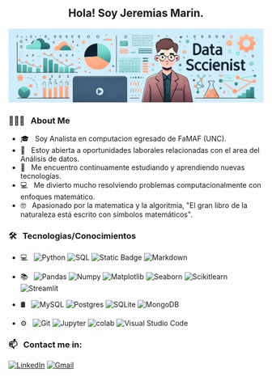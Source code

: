 <div align="center">
  <h2>Hola! Soy Jeremias Marin.</h2>  
</div>

![banner](./BANNER_DS.png)




<h3> 👨🏻‍💻 &nbsp; About Me</h3>

- 🎓 &nbsp; Soy Analista en computacion egresado de FaMAF (UNC).
- 💼 &nbsp; Estoy abierta a oportunidades laborales relacionadas con el area del Análisis de datos.
- 🌱 &nbsp; Me encuentro continuamente estudiando y aprendiendo nuevas tecnologías.
- 💻 &nbsp; Me divierto mucho resolviendo problemas computacionalmente con enfoques matemático.
- 🤓 &nbsp; Apasionado por la matematica y la algoritmia, "El gran libro de la naturaleza está escrito con símbolos matemáticos".

<h3> 🛠 &nbsp; Tecnologias/Conocimientos</h3>

- 💻 &nbsp;
  ![Python](https://img.shields.io/badge/-Python-333333?style=flat&logo=python)
  ![SQL](https://img.shields.io/badge/-SQL-333333?style=flat&logo=sql)
 ![Static Badge](https://img.shields.io/badge/-NO_SQL-333333??style=flat)
  ![Markdown](https://img.shields.io/badge/-Markdown-333333?style=flat&logo=markdown)
  
- 📚 &nbsp;
  ![Pandas](https://img.shields.io/badge/-Pandas-333333?style=flat&logo=pandas)
  ![Numpy](https://img.shields.io/badge/-Numpy-333333?style=flat&logo=numpy)
  ![Matplotlib](https://img.shields.io/badge/-Matplotlib-333333?style=flat&logo=matplotlib)
  ![Seaborn](https://img.shields.io/badge/-Seaborn-333333?style=flat&logo=seaborn)
  ![Scikitlearn](https://img.shields.io/badge/-Scikitlearn-333333?style=flat&logo=scikitlearn)
  ![Streamlit](https://img.shields.io/badge/-Streamlit-333333?style=flat&logo=streamlit)
  
- 🛢 &nbsp;
  ![MySQL](https://img.shields.io/badge/-MySQL-333333?style=flat&logo=MySQL)
  ![Postgres](https://img.shields.io/badge/-Postgres-333333?style=flat&logo=postgresql)
  ![SQLite](https://img.shields.io/badge/-SQLite-333333?style=flat&logo=sqlite)
  ![MongoDB](https://img.shields.io/badge/-MongoDB-333333?style=flat&logo=mongodb)
  
- ⚙️ &nbsp;
  ![Git](https://img.shields.io/badge/-Git-333333?style=flat&logo=git)
  ![Jupyter](https://img.shields.io/badge/-Jupyter-333333?style=flat&logo=jupyter)
  ![colab](https://img.shields.io/badge/-colab-333333?style=flat&logo=colabbadge)
  ![Visual Studio Code](https://img.shields.io/badge/-Visual%20Studio%20Code-333333?style=flat&logo=visual-studio-code&logoColor=007ACC)

  
<div>
  <h3> 📫 &nbsp; Contact me in:</h3>
  <a href="https://www.linkedin.com/in/jeremias-marin/"><img alt="LinkedIn" src="https://img.shields.io/badge/LinkedIn-blue?style=flat-square&logo=linkedin"></a>  
  <a href="mailto:marin.jeremias.g@gmail.com"><img alt="Gmail" src="https://img.shields.io/badge/Gmail-blue?logo=gmail"></a>
</div>

